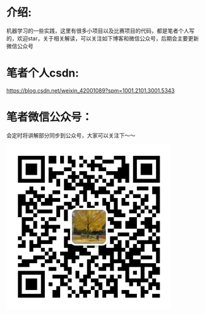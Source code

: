 # 介绍:
机器学习的一些实践，这里有很多小项目以及比赛项目的代码，都是笔者个人写的，欢迎star，关于相关解读，可以关注如下博客和微信公众号，后期会主要更新微信公众号
# 笔者个人csdn:
https://blog.csdn.net/weixin_42001089?spm=1001.2101.3001.5343
# 笔者微信公众号：
会定时将讲解部分同步到公众号，大家可以关注下～～

![image](photo/weixing.png)
